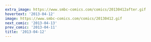 ```yaml
---
extra_image: https://www.smbc-comics.com/comics/20130412after.gif
hovertext: '2013-04-12'
image: https://www.smbc-comics.com/comics/20130412.gif
next_comic: '2013-04-13'
prev_comic: '2013-04-11'
title: '2013-04-12'
---
```


